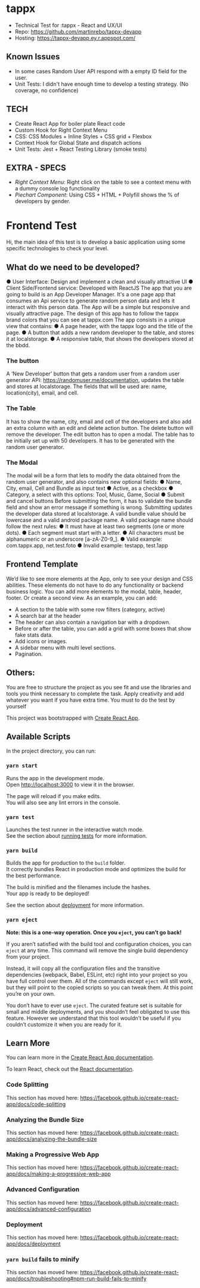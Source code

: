 # tappx
 - Technical Test for :tappx - React  and UX/UI
- Repo: https://github.com/martinrebo/tappx-devapp
- Hosting: https://tappx-devapp.ey.r.appspot.com/



## Known Issues
- In some cases Random User API respond with a empty ID field for the user.  
- Unit Tests: I didn't have enough time to develop a testing strategy. (No coverage, no confidence) 

## TECH
- Create React App for boiler plate React code
- Custom Hook for Right Context Menu
- CSS: CSS Modules + Inline Styles + CSS grid + Flexbox
- Context Hook for Global State and dispatch actions
- Unit Tests: Jest + React Testing Library (smoke tests)

## EXTRA - SPECS
- *Right Context Menu*: Right click on the table to see a context menu with a dummy console log functionality
- *Piechart Component*: Using CSS + HTML + Polyfill shows the % of developers by gender. 



 # Frontend Test

Hi, the main idea of this test is to develop a basic application using some specific
technologies to check your level.

## What do we need to be developed?
● User Interface: Design and implement a clean and visually attractive UI
● Client Side/Frontend service: Developed with ReactJS
The app that you are going to build is an App Developer Manager. It's a one page app
that consumes an Api service to generate random person data and lets it interact with
this person data.
The App will be a simple but responsive and visually attractive page. The design of
this app has to follow the tappx brand colors that you can see at tappx.com
The app consists in a unique view that contains:
● A page header, with the tappx logo and the title of the page.
● A button that adds a new random developer to the table, and stores it at
localstorage.
● A responsive table, that shows the developers stored at the bbdd.

### The button
A ‘New Developer’ button that gets a random user from a random user generator API:
https://randomuser.me/documentation, updates the table and stores at localstorage.
The fields that will be used are: name, location(city), email, and cell.

### The Table
It has to show the name, city, email and cell of the developers and also add an extra
column with an edit and delete action button.
The delete button will remove the developer. The edit button has to open a modal.
The table has to be initially set up with 50 developers. It has to be generated with the
random user generator.

### The Modal
The modal will be a form that lets to modify the data obtained from the random user
generator, and also contains new optional fields:
● Name, City, email, Cell and Bundle as input text
● Active, as a checkbox
● Category, a select with this options: Tool, Music, Game, Social
● Submit and cancel buttons
Before submitting the form, it has to validate the bundle field and show an error
message if something is wrong. Submitting updates the developer data stored at
localstorage.
A valid bundle value should be lowercase and a valid android package name. A valid
package name should follow the next rules:
● It must have at least two segments (one or more dots).
● Each segment must start with a letter.
● All characters must be alphanumeric or an underscore [a-zA-Z0-9_].
● Valid example: com.tappx.app, net.test.foto
● Invalid example: testapp, test.1app

## Frontend Template
We’d like to see more elements at the App, only to see your design and CSS abilities.
These elements do not have to do any functionality or backend business logic.
You can add more elements to the modal, table, header, footer. Or create a second
view. As an example, you can add:
- A section to the table with some row filters (category, active)
- A search bar at the header
- The header can also contain a navigation bar with a dropdown.
- Before or after the table, you can add a grid with some boxes that show fake
stats data.
- Add icons or images.
- A sidebar menu with multi level sections.
- Pagination.

## Others:
You are free to structure the project as you see fit and use the libraries and tools you
think necessary to complete the task. Apply creativity and add whatever you want if you
have extra time.
You must to do the test by yourself


This project was bootstrapped with [Create React App](https://github.com/facebook/create-react-app).

## Available Scripts

In the project directory, you can run:

### `yarn start`

Runs the app in the development mode.<br />
Open [http://localhost:3000](http://localhost:3000) to view it in the browser.

The page will reload if you make edits.<br />
You will also see any lint errors in the console.

### `yarn test`

Launches the test runner in the interactive watch mode.<br />
See the section about [running tests](https://facebook.github.io/create-react-app/docs/running-tests) for more information.

### `yarn build`

Builds the app for production to the `build` folder.<br />
It correctly bundles React in production mode and optimizes the build for the best performance.

The build is minified and the filenames include the hashes.<br />
Your app is ready to be deployed!

See the section about [deployment](https://facebook.github.io/create-react-app/docs/deployment) for more information.

### `yarn eject`

**Note: this is a one-way operation. Once you `eject`, you can’t go back!**

If you aren’t satisfied with the build tool and configuration choices, you can `eject` at any time. This command will remove the single build dependency from your project.

Instead, it will copy all the configuration files and the transitive dependencies (webpack, Babel, ESLint, etc) right into your project so you have full control over them. All of the commands except `eject` will still work, but they will point to the copied scripts so you can tweak them. At this point you’re on your own.

You don’t have to ever use `eject`. The curated feature set is suitable for small and middle deployments, and you shouldn’t feel obligated to use this feature. However we understand that this tool wouldn’t be useful if you couldn’t customize it when you are ready for it.

## Learn More

You can learn more in the [Create React App documentation](https://facebook.github.io/create-react-app/docs/getting-started).

To learn React, check out the [React documentation](https://reactjs.org/).

### Code Splitting

This section has moved here: https://facebook.github.io/create-react-app/docs/code-splitting

### Analyzing the Bundle Size

This section has moved here: https://facebook.github.io/create-react-app/docs/analyzing-the-bundle-size

### Making a Progressive Web App

This section has moved here: https://facebook.github.io/create-react-app/docs/making-a-progressive-web-app

### Advanced Configuration

This section has moved here: https://facebook.github.io/create-react-app/docs/advanced-configuration

### Deployment

This section has moved here: https://facebook.github.io/create-react-app/docs/deployment

### `yarn build` fails to minify

This section has moved here: https://facebook.github.io/create-react-app/docs/troubleshooting#npm-run-build-fails-to-minify
